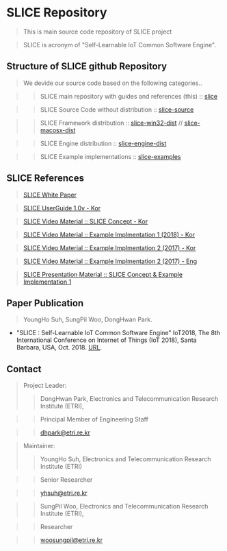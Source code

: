 # SLICE Repository #
> This is main source code repository of SLICE project

> SLICE is acronym of "Self-Learnable IoT Common Software Engine".

## Structure of SLICE github Repository ##
> We devide our source code based on the following categories..

>> SLICE main repository with guides and references (this) :: [slice](https://github.com/slice-project/slice)

>> SLICE Source Code without distribution :: [slice-source](https://github.com/slice-project/slice-source)

>> SLICE Framework distribution :: [slice-win32-dist](https://github.com/slice-project/slice-win32-dist) // [slice-macosx-dist](https://github.com/slice-project/slice-macosx-dist) 

>> SLICE Engine distribution :: [slice-engine-dist](https://github.com/slice-project/slice-engine-dist.git)

>> SLICE Example implementations :: [slice-examples](https://github.com/slice-project/slice-examples)

## SLICE References ##

> [SLICE White Paper](https://s3.ap-northeast-2.amazonaws.com/slice-distribution/SLICE_WhitePaper.pdf)

> [SLICE UserGuide 1.0v - Kor](https://s3.ap-northeast-2.amazonaws.com/slice-distribution/SLICE_UserGuide_1.0v.pdf)

> [SLICE Video Material :: SLICE Concept - Kor](https://youtu.be/jMma32jpf7I)

> [SLICE Video Material :: Example Implmentation 1 (2018) - Kor](https://youtu.be/RDXDIaF9c7E)

> [SLICE Video Material :: Example Implmentation 2 (2017) - Kor](https://youtu.be/5AvXvftUwOc)

> [SLICE Video Material :: Example Implmentation 2 (2017) - Eng](https://youtu.be/B9qoI7IWeTU)

> [SLICE Presentation Material :: SLICE Concept & Example Implementation 1](https://s3.ap-northeast-2.amazonaws.com/slice-distribution/SLICE+Concept+Presentation+Material.pdf)


## Paper Publication ##
> YoungHo Suh, SungPil Woo, DongHwan Park. 
- "SLICE : Self-Learnable IoT Common Software Engine" IoT2018, The 8th International Conference on Internet of Things (IoT 2018), Santa Barbara, USA, Oct. 2018. [URL](https://dl.acm.org/citation.cfm?doid=3277593.3277603).

## Contact ##

> Project Leader:
>> DongHwan Park,  Electronics and Telecommunication Research Institute (ETRI),  

>> Principal Member of Engineering Staff

>> dhpark@etri.re.kr

> Maintainer:
>> YoungHo Suh, Electronics and Telecommunication Research Institute (ETRI)

>> Senior Researcher

>> yhsuh@etri.re.kr

>> SungPil Woo, Electronics and Telecommunication Research Institute (ETRI), 

>> Researcher

>> woosungpil@etri.re.kr
